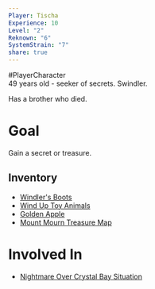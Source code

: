 ```yaml
---  
Player: Tischa  
Experience: 10  
Level: "2"  
Reknown: "6"  
SystemStrain: "7"  
share: true  
---  
```

#PlayerCharacter   
49 years old - seeker of secrets. Swindler.  
  
Has a brother who died.  
# Goal  
Gain a secret or treasure.  
## Inventory  
- [Windler's Boots](../Items/Windler's%20Boots.md)  
- [Wind Up Toy Animals](../Items/Wind%20Up%20Toy%20Animals.md)  
- [Golden Apple](../Items/Golden%20Apple.md)  
- [Mount Mourn Treasure Map](../Items/Mount%20Mourn%20Treasure%20Map.md)  
  
# Involved In  
- [Nightmare Over Crystal Bay Situation](Nightmare%20Over%20Crystal%20Bay%20Situation.md)  
